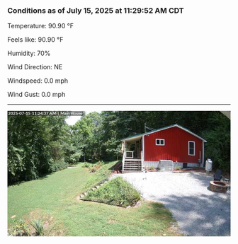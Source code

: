 ### Conditions as of July 15, 2025 at 11:29:52 AM CDT 

Temperature: 90.90 &deg;F

Feels like: 90.90 &deg;F

Humidity: 70%

Wind Direction: NE

Windspeed: 0.0 mph

Wind Gust: 0.0 mph

---

<img src="./images/latest.jpeg"/>

